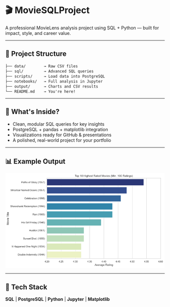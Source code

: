 # 🎬 MovieSQLProject

A professional MovieLens analysis project using SQL + Python — built for impact, style, and career value.

---

## 🧱 Project Structure
```
├── data/        → Raw CSV files
├── sql/         → Advanced SQL queries
├── scripts/     → Load data into PostgreSQL
├── notebooks/   → Full analysis in Jupyter
├── output/      → Charts and CSV results
└── README.md    → You're here!
```

---

## 🚀 What's Inside?

- Clean, modular SQL queries for key insights  
- PostgreSQL + pandas + matplotlib integration  
- Visualizations ready for GitHub & presentations  
- A polished, real-world project for your portfolio

---

## 📊 Example Output

![Top 10 Highest Rated Movies](output/Top10HighestRatedMovies.png)


---

## 🧰 Tech Stack

**SQL** | **PostgreSQL** | **Python** | **Jupyter** | **Matplotlib**

